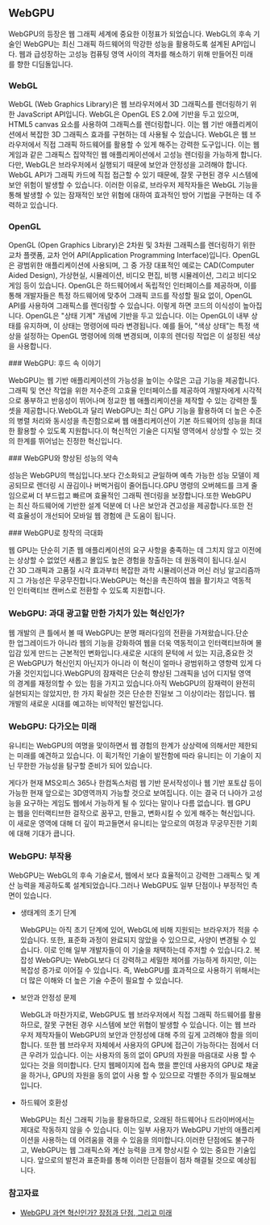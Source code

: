 ## WebGPU

WebGPU의 등장은 웹 그래픽 세계에 중요한 이정표가 되었습니다. WebGL의 후속 기술인 WebGPU는 최신 그래픽 하드웨어의 막강한 성능을 활용하도록 설계된 API입니다. 웹과 급성장하는 고성능 컴퓨팅 영역 사이의 격차를 해소하기 위해 만들어진 미래를 향한 디딤돌입니다.

### WebGL

WebGL (Web Graphics Library)은 웹 브라우저에서 3D 그래픽스를 렌더링하기 위한 JavaScript API입니다. WebGL은 OpenGL ES 2.0에 기반을 두고 있으며, HTML5 canvas 요소를 사용하여 그래픽스를 렌더링합니다. 이는 웹 기반 애플리케이션에서 복잡한 3D 그래픽스 효과를 구현하는 데 사용될 수 있습니다.
WebGL은 웹 브라우저에서 직접 그래픽 하드웨어를 활용할 수 있게 해주는 강력한 도구입니다. 이는 웹 게임과 같은 그래픽스 집약적인 웹 애플리케이션에서 고성능 렌더링을 가능하게 합니다.
다만, WebGL은 브라우저에서 실행되기 때문에 보안과 안정성을 고려해야 합니다. WebGL API가 그래픽 카드에 직접 접근할 수 있기 때문에, 잘못 구현된 경우 시스템에 보안 위험이 발생할 수 있습니다. 이러한 이유로, 브라우저 제작자들은 WebGL 기능을 통해 발생할 수 있는 잠재적인 보안 위협에 대하여 효과적인 방어 기법을 구현하는 데 주력하고 있습니다.

### OpenGL

OpenGL (Open Graphics Library)은 2차원 및 3차원 그래픽스를 렌더링하기 위한 교차 플랫폼, 교차 언어 API(Application Programming Interface)입니다. OpenGL은 광범위한 애플리케이션에 사용되며, 그 중 가장 대표적인 예로는 CAD(Computer Aided Design), 가상현실, 시뮬레이션, 비디오 편집, 비행 시뮬레이션, 그리고 비디오 게임 등이 있습니다.
OpenGL은 하드웨어에서 독립적인 인터페이스를 제공하며, 이를 통해 개발자들은 특정 하드웨어에 맞추어 그래픽 코드를 작성할 필요 없이, OpenGL API를 사용하여 그래픽스를 렌더링할 수 있습니다. 이렇게 하면 코드의 이식성이 높아집니다.
OpenGL은 "상태 기계" 개념에 기반을 두고 있습니다. 이는 OpenGL이 내부 상태를 유지하며, 이 상태는 명령어에 따라 변경됩니다. 예를 들어, "색상 상태"는 특정 색상을 설정하는 OpenGL 명령어에 의해 변경되며, 이후의 렌더링 작업은 이 설정된 색상을 사용합니다.

### WebGPU: 후드 속 이야기

WebGPU는 웹 기반 애플리케이션의 가능성을 높이는 수많은 고급 기능을 제공합니다. 그래픽 및 연산 작업을 위한 저수준의 고효율 인터페이스를 제공하여 개발자에게 시각적으로 풍부하고 반응성이 뛰어나며 정교한 웹 애플리케이션을 제작할 수 있는 강력한 툴셋을 제공합니다.WebGL과 달리 WebGPU는 최신 GPU 기능을 활용하여 더 높은 수준의 병렬 처리와 동시성을 촉진함으로써 웹 애플리케이션이 기본 하드웨어의 성능을 최대한 활용할 수 있도록 지원합니다.이 혁신적인 기술은 디지털 영역에서 상상할 수 있는 것의 한계를 뛰어넘는 진정한 혁신입니다.

### WebGPU와 향상된 성능의 약속

성능은 WebGPU의 핵심입니다.보다 간소화되고 균일하며 예측 가능한 성능 모델이 제공되므로 렌더링 시 끊김이나 버벅거림이 줄어듭니다.GPU 명령의 오버헤드를 크게 줄임으로써 더 부드럽고 빠르며 효율적인 그래픽 렌더링을 보장합니다.또한 WebGPU는 최신 하드웨어에 기반한 설계 덕분에 더 나은 보안과 견고성을 제공합니다.또한 전력 효율성이 개선되어 모바일 웹 경험에 큰 도움이 됩니다.

### WebGPU로 창작의 극대화

웹 GPU는 단순히 기존 웹 애플리케이션의 요구 사항을 충족하는 데 그치지 않고 이전에는 상상할 수 없었던 새롭고 몰입도 높은 경험을 창출하는 데 원동력이 됩니다.실시간 3D 그래픽과 고품질 시각 효과부터 복잡한 과학 시뮬레이션과 머신 러닝 알고리즘까지 그 가능성은 무궁무진합니다.WebGPU는 혁신을 촉진하여 웹을 활기차고 역동적인 인터랙티브 캔버스로 전환할 수 있도록 지원합니다.

### WebGPU: 과대 광고할 만한 가치가 있는 혁신인가?

웹 개발의 큰 틀에서 볼 때 WebGPU는 분명 패러다임의 전환을 가져왔습니다.단순한 업그레이드가 아니라 웹의 기능을 강화하여 웹을 더욱 역동적이고 인터랙티브하며 몰입감 있게 만드는 근본적인 변화입니다.새로운 시대의 문턱에 서 있는 지금,중요한 것은 WebGPU가 혁신인지 아닌지가 아니라 이 혁신이 얼마나 광범위하고 영향력 있게 다가올 것인지입니다.WebGPU의 잠재력은 단순히 향상된 그래픽을 넘어 디지털 영역의 경계를 재정의할 수 있는 힘을 가지고 있습니다.아직 WebGPU의 잠재력이 완전히 실현되지는 않았지만, 한 가지 확실한 것은 단순한 진일보 그 이상이라는 점입니다. 웹 개발의 새로운 시대를 예고하는 비약적인 발전입니다.

### WebGPU: 다가오는 미래

유니티는 WebGPU의 여명을 맞이하면서 웹 경험의 한계가 상상력에 의해서만 제한되는 미래를 예견하고 있습니다. 이 획기적인 기술이 발전함에 따라 유니티는 이 기술이 지닌 무한한 가능성을 탐구할 준비가 되어 있습니다.

게다가 현재 MS오피스 365나 한컴독스처럼 웹 기반 문서작성이나 웹 기반 포토샵 등이 가능한 현재 앞으로는 3D영역까지 가능할 것으로 보여집니다. 이는 결국 더 나아가 고성능을 요구하는 게임도 웹에서 가능하게 될 수 있다는 말이나 다름 없습니다.
웹 GPU는 웹을 인터랙티브한 걸작으로 꿈꾸고, 만들고, 변화시킬 수 있게 해주는 혁신입니다.이 새로운 영역에 대해 더 깊이 파고들면서 유니티는 앞으로의 여정과 무궁무진한 기회에 대해 기대가 큽니다.

### WebGPU: 부작용

WebGPU는 WebGL의 후속 기술로서, 웹에서 보다 효율적이고 강력한 그래픽스 및 계산 능력을 제공하도록 설계되었습니다.그러나 WebGPU도 일부 단점이나 부정적인 측면이 있습니다.

- 생태계의 초기 단계

  WebGPU는 아직 초기 단계에 있어, WebGL에 비해 지원되는 브라우저가 적을 수 있습니다. 또한, 표준화 과정이 완료되지 않았을 수 있으므로, 사양이 변경될 수 있습니다. 이로 인해 일부 개발자들이 이 기술을 채택하는데 주저할 수 있습니다.2. 복잡성
  WebGPU는 WebGL보다 더 강력하고 세밀한 제어를 가능하게 하지만, 이는 복잡성 증가로 이어질 수 있습니다. 즉, WebGPU를 효과적으로 사용하기 위해서는 더 많은 이해와 더 높은 기술 수준이 필요할 수 있습니다.

- 보안과 안정성 문제

  WebGL과 마찬가지로, WebGPU도 웹 브라우저에서 직접 그래픽 하드웨어를 활용하므로, 잘못 구현된 경우 시스템에 보안 위협이 발생할 수 있습니다. 이는 웹 브라우저 제작자들이 WebGPU의 보안과 안정성에 대해 주의 깊게 고려해야 함을 의미합니다. 또한 웹 브라우저 자체에서 사용자의 GPU에 접근이 가능하다는 점에서 더 큰 우려가 있습니다. 이는 사용자의 동의 없이 GPU의 자원을 마음대로 사용 할 수 있다는 것을 의미합니다. 단지 웹페이지에 접속 했을 뿐인데 사용자의 GPU로 채굴을 하거나, GPU의 자원을 동의 없이 사용 할 수 있으므로 각별한 주의가 필요해보입니다.

- 하드웨어 호환성

  WebGPU는 최신 그래픽 기능을 활용하므로, 오래된 하드웨어나 드라이버에서는 제대로 작동하지 않을 수 있습니다. 이는 일부 사용자가 WebGPU 기반의 애플리케이션을 사용하는 데 어려움을 겪을 수 있음을 의미합니다.이러한 단점에도 불구하고, WebGPU는 웹 그래픽스와 계산 능력을 크게 향상시킬 수 있는 중요한 기술입니다. 앞으로의 발전과 표준화를 통해 이러한 단점들이 점차 해결될 것으로 예상됩니다.

### 참고자료

- [WebGPU 과연 혁신인가? 장점과 단점, 그리고 미래](https://i-ri.tistory.com/59)
